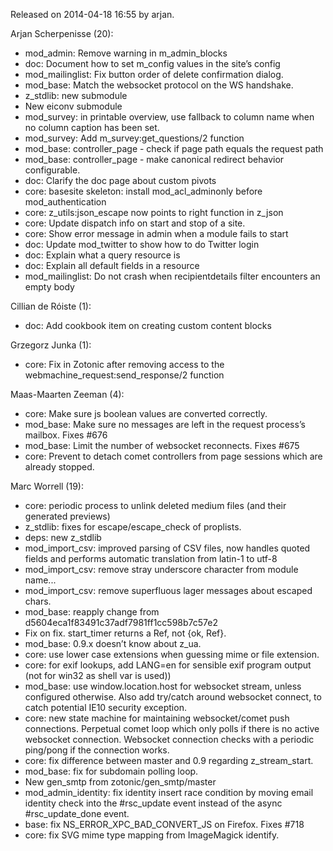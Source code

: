 Released on 2014-04-18 16:55 by arjan.

Arjan Scherpenisse (20):

*   mod\_admin: Remove warning in m\_admin\_blocks
*   doc: Document how to set m\_config values in the site’s config
*   mod\_mailinglist: Fix button order of delete confirmation dialog.
*   mod\_base: Match the websocket protocol on the WS handshake.
*   z\_stdlib: new submodule
*   New eiconv submodule
*   mod\_survey: in printable overview, use fallback to column name when no column caption has been set.
*   mod\_survey: Add m\_survey:get\_questions/2 function
*   mod\_base: controller\_page - check if page path equals the request path
*   mod\_base: controller\_page - make canonical redirect behavior configurable.
*   doc: Clarify the doc page about custom pivots
*   core: basesite skeleton: install mod\_acl\_adminonly before mod\_authentication
*   core: z\_utils:json\_escape now points to right function in z\_json
*   core: Update dispatch info on start and stop of a site.
*   core: Show error message in admin when a module fails to start
*   doc: Update mod\_twitter to show how to do Twitter login
*   doc: Explain what a query resource is
*   doc: Explain all default fields in a resource
*   mod\_mailinglist: Do not crash when recipientdetails filter encounters an empty body

Cillian de Róiste (1):

*   doc: Add cookbook item on creating custom content blocks

Grzegorz Junka (1):

*   core: Fix in Zotonic after removing access to the webmachine\_request:send\_response/2 function

Maas-Maarten Zeeman (4):

*   core: Make sure js boolean values are converted correctly.
*   mod\_base: Make sure no messages are left in the request process’s mailbox. Fixes #676
*   mod\_base: Limit the number of websocket reconnects. Fixes #675
*   core: Prevent to detach comet controllers from page sessions which are already stopped.

Marc Worrell (19):

*   core: periodic process to unlink deleted medium files (and their generated previews)
*   z\_stdlib: fixes for escape/escape\_check of proplists.
*   deps: new z\_stdlib
*   mod\_import\_csv: improved parsing of CSV files, now handles quoted fields and performs automatic translation from latin-1 to utf-8
*   mod\_import\_csv: remove stray underscore character from module name...
*   mod\_import\_csv: remove superfluous lager messages about escaped chars.
*   mod\_base: reapply change from d5604eca1f83491c37adf7981ff1cc598b7c57e2
*   Fix on fix. start\_timer returns a Ref, not \{ok, Ref\}.
*   mod\_base: 0.9.x doesn’t know about z\_ua.
*   core: use lower case extensions when guessing mime or file extension.
*   core: for exif lookups, add LANG=en for sensible exif program output (not for win32 as shell var is used))
*   mod\_base: use window.location.host for websocket stream, unless configured otherwise. Also add try/catch around websocket connect, to catch potential IE10 security exception.
*   core: new state machine for maintaining websocket/comet push connections. Perpetual comet loop which only polls if there is no active websocket connection. Websocket connection checks with a periodic ping/pong if the connection works.
*   core: fix difference between master and 0.9 regarding z\_stream\_start.
*   mod\_base: fix for subdomain polling loop.
*   New gen\_smtp from zotonic/gen\_smtp/master
*   mod\_admin\_identity: fix identity insert race condition by moving email identity check into the #rsc\_update event instead of the async #rsc\_update\_done event.
*   base: fix NS\_ERROR\_XPC\_BAD\_CONVERT\_JS on Firefox. Fixes #718
*   core: fix SVG mime type mapping from ImageMagick identify.